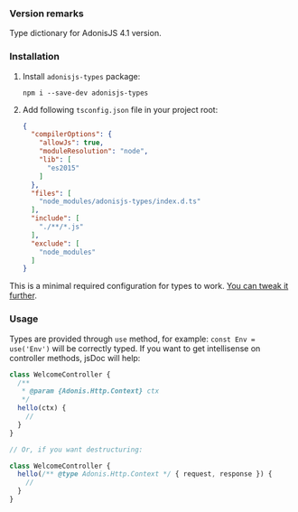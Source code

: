 ### Version remarks

Type dictionary for AdonisJS 4.1 version.

### Installation
1. Install `adonisjs-types` package:

    `npm i --save-dev adonisjs-types`
2. Add following `tsconfig.json` file in your project root:

    ```json
    {
      "compilerOptions": {
        "allowJs": true,
        "moduleResolution": "node",
        "lib": [
          "es2015"
        ]
      },
      "files": [
        "node_modules/adonisjs-types/index.d.ts"
      ],
      "include": [
        "./**/*.js"
      ],
      "exclude": [
        "node_modules"
      ]
    }
    ```

This is a minimal required configuration for types to work. [You can tweak it further](http://www.typescriptlang.org/docs/handbook/tsconfig-json.html).

### Usage
Types are provided through `use` method, for example: `const Env = use('Env')` will be correctly typed. If you want to get intellisense on controller methods, jsDoc will help:
```js
class WelcomeController {
  /**
   * @param {Adonis.Http.Context} ctx
   */
  hello(ctx) {
    //
  }
}

// Or, if you want destructuring:

class WelcomeController {
  hello(/** @type Adonis.Http.Context */ { request, response }) {
    //
  }
}
```
